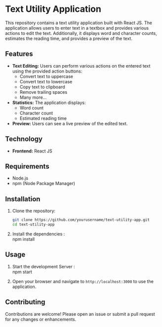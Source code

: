 # Text Utility Application

This repository contains a text utility application built with React JS. The application allows users to enter text in a textbox and provides various actions to edit the text. Additionally, it displays word and character counts, estimates the reading time, and provides a preview of the text.

## Features

- **Text Editing:** Users can perform various actions on the entered text using the provided action buttons:
  - Convert text to uppercase
  - Convert text to lowercase
  - Copy text to clipboard
  - Remove trailing spaces
  - Many more...
- **Statistics:** The application displays:
  - Word count
  - Character count
  - Estimated reading time
- **Preview:** Users can see a live preview of the edited text.

## Technology

- **Frontend:** React JS

## Requirements

- Node.js
- npm (Node Package Manager)

## Installation

1. Clone the repository:
   ```bash
   git clone https://github.com/yourusername/text-utility-app.git
   cd text-utility-app

2. Install the dependencies :
   <br>npm install

## Usage

1. Start the development Server :
<br> npm start

2. Open your browser and navigate to `http://localhost:3000` to use the application.

## Contributing

Contributions are welcome! Please open an issue or submit a pull request for any changes or enhancements.

